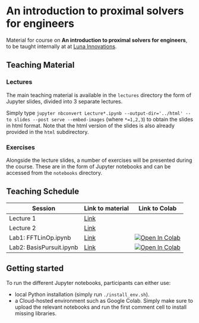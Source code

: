 # An introduction to proximal solvers for engineers

Material for course on **An introduction to proximal solvers for engineers**, to be taught internally at 
at [Luna Innovations](http://lunainc.com).

## Teaching Material

### Lectures
The main teaching material is available in the ``lectures`` directory the form of Jupyter slides, divided into 3 separate lectures. 

Simply type ``jupyter nbconvert Lecture*.ipynb --output-dir='../html' --to slides --post serve --embed-images`` (where ``*=1,2,3``) to obtain the slides in html format. Note that the html version of the slides is also already provided in the ``html`` subdirectory.

### Exercises
Alongside the lecture slides, a number of exercises will be presented during the course. These are in the form of Jupyter notebooks and can be accessed from the ``notebooks`` directory.

## Teaching Schedule

| Session                         |            Link to material         |            Link to Colab         |
|---------------------------------|-------------------------------------|----------------------------------|
| Lecture 1                       | [Link](lectures/Lecture1.ipynb)     |
| Lecture 2                       | [Link](notebooks/Lecture2.ipynb)    |
| Lab1: FFTLinOp.ipynb            | [Link](examples/FFTLinOp.ipynb)     | [![Open In Colab](https://colab.research.google.com/assets/colab-badge.svg)](https://colab.research.google.com/github/mrava87/ProximalTeaching/blob/main/examples/FFTLinOp.ipynb)  |
| Lab2: BasisPursuit.ipynb            | [Link](examples/FFTLinOp.ipynb)     | [![Open In Colab](https://colab.research.google.com/assets/colab-badge.svg)](https://colab.research.google.com/github/PyLops/mrava87/ProximalTeaching/blob/main/examples/BasisPursuit.ipynb)  |


## Getting started

To run the different Jupyter notebooks, participants can either use:

- local Python installation (simply run ``./install_env.sh``).
- a Cloud-hosted environment such as Google Colab. Simply make sure to upload the relevant notebooks and run the first comment cell to install missing libraries.
